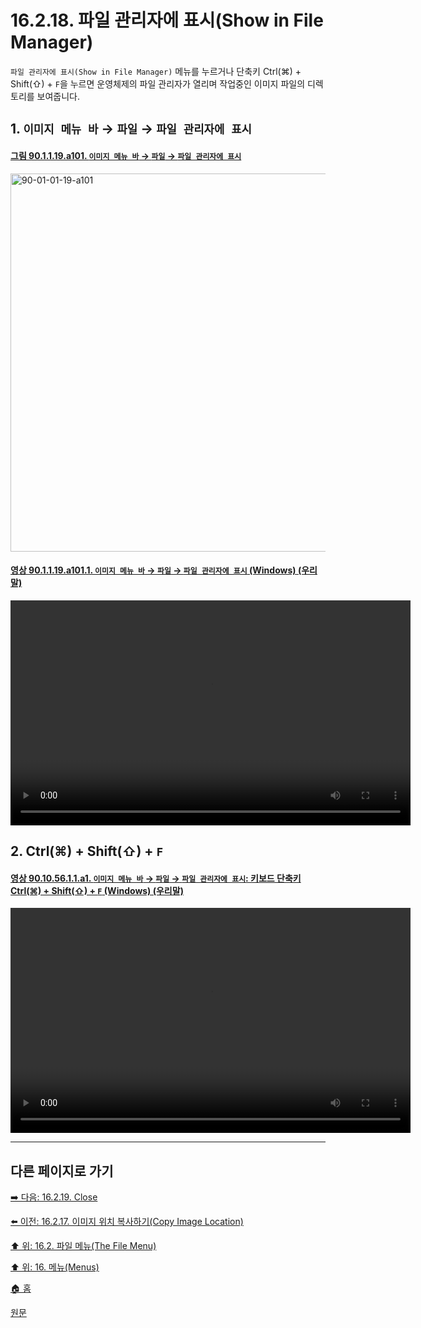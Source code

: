 # 16.2.18. 파일 관리자에 표시(Show in File Manager)

`파일 관리자에 표시(Show in File Manager)` 메뉴를 누르거나 단축키 Ctrl(⌘) + Shift(⇧) + `F`을 누르면 운영체제의 파일 관리자가 열리며 작업중인 이미지 파일의 디렉토리를 보여줍니다.

<a id="16-02-18-s1"></a>

## 1. `이미지 메뉴 바` → `파일` → `파일 관리자에 표시`

<a id="90-01-01-19-a101"></a>

#### [그림 90.1.1.19.a101. `이미지 메뉴 바` → `파일` → `파일 관리자에 표시`](./90-01-01-19-show_in_file_manager.md#90-01-01-19-a101)
<img width="980" height="605" alt="90-01-01-19-a101" src="https://github.com/user-attachments/assets/a8ded908-e5bb-4ba1-a22f-1a996d252764" />

<a id="90-01-01-19-a101-01"></a>

#### [영상 90.1.1.19.a101.1. `이미지 메뉴 바` → `파일` → `파일 관리자에 표시` (Windows) (우리말)](./90-01-01-19-show_in_file_manager.md#90-01-01-19-a101-01)
<video controls="controls" width="640" height="360" src="https://github.com/user-attachments/assets/4203cf31-5f0c-4912-94ce-62190803d683"></video>

<a id="16-02-18-s2"></a>

## 2. Ctrl(⌘) + Shift(⇧) + `F`

<a id="90-10-56-01-01-a1"></a>

#### [영상 90.10.56.1.1.a1. `이미지 메뉴 바` → `파일` → `파일 관리자에 표시`: 키보드 단축키 Ctrl(⌘) + Shift(⇧) + `F` (Windows) (우리말)](./90-10-56-00-menu_file_show_in_file_mananger.md#90-10-56-01-01-a1)
<video controls="controls" width="640" height="360" src="https://github.com/user-attachments/assets/d2aef6c5-7921-408e-903e-377c78ed1e1d"></video>

***

## 다른 페이지로 가기

[➡️ 다음: 16.2.19. Close](./16-02-19-close.md)

[⬅️ 이전: 16.2.17. 이미지 위치 복사하기(Copy Image Location)](./16-02-17-copy-image-location.md)

[⬆️ 위: 16.2. 파일 메뉴(The File Menu)](./16-02-00-the-file-menu.md)

[⬆️ 위: 16. 메뉴(Menus)](./16-00-menus.md)

[🏠 홈](./00-home.md)

[원문](https://docs.gimp.org/2.10/ko/gimp-file-show-in-file-manager.html)
